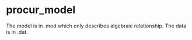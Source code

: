 # procur_model

The model is in .mod which only describes algebraic relationship.
The data is in .dat.
